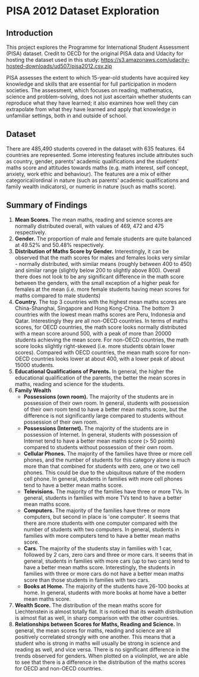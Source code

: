 # PISA 2012 Dataset Exploration


## Introduction
This project explores the Programme for International Student Assessment (PISA) dataset. Credit to OECD for the original PISA data and Udacity for hosting the dataset used in this study: <https://s3.amazonaws.com/udacity-hosted-downloads/ud507/pisa2012.csv.zip>

PISA assesses the extent to which 15-year-old students have acquired key knowledge and skills that are essential for full participation in modern societies. The assessment, which focuses on reading, mathematics, science and problem-solving, does not just ascertain whether students can reproduce what they have learned; it also examines how well they can extrapolate from what they have learned and apply that knowledge in unfamiliar settings, both in and outside of school.

## Dataset
There are 485,490 students covered in the dataset with 635 features. 64 countries are represented. Some interesting features include attributes such as country, gender, parents' academic qualifications and the students' maths score and attitudes towards maths (e.g. math interest, self concept, anxiety, work ethic and behaviour). The features are a mix of either categorical/ordinal in nature (such as parents' academic qualifications and family wealth indicators), or numeric in nature (such as maths score).

## Summary of Findings
1. **Mean Scores.** The mean maths, reading and science scores are normally distributed overall, with values of 469, 472 and 475 respectively.
2. **Gender.** The proportion of male and female students are quite balanced at 49.52% and 50.48% respectively.
3. **Distribution of Maths Score by Gender.** Interestingly, it can be observed that the math scores for males and females looks very similar - normally distributed, with similar means (roughly between 400 to 450) and similar range (slightly below 200 to slightly above 800). Overall there does not look to be any significant difference in the math score between the genders, with the small exception of a higher peak for females at the mean (i.e. more female students having mean scores for maths compared to male students)
4. **Country.** The top 3 countries with the highest mean maths scores are China-Shanghai, Singapore and Hong Kong-China. The bottom 3 countries with the lowest mean maths scores are Peru, Indonesia and Qatar. Interestingly they are all non-OECD countries. In terms of maths scores, for OECD countries, the math score looks normally distributed with a mean score around 500, with a peak of more than 20000 students achieving the mean score. For non-OECD countries, the math score looks slightly right-skewed (i.e. more students obtain lower scores). Compared with OECD countries, the mean math score for non-OECD countries looks lower at about 400, with a lower peak of about 15000 students.
5. **Educational Qualifications of Parents.** In general, the higher the educational qualification of the parents, the better the mean scores in maths, reading and science for the students.
6. **Family Wealth**
    - **Possessions (own room).** The majority of the students are in possession of their own room. In general, students with possession of their own room tend to have a better mean maths score, but the difference is not significantly large compared to students without possession of their own room.
    - **Possessions (Internet).** The majority of the students are in possession of Internet. In general, students with possession of Internet tend to have a better mean maths score (> 50 points) compared to students without possession of their own room.
    - **Cellular Phones.** The majority of the families have three or more cell phones, and the number of students for this category alone is much more than that combined for students with zero, one or two cell phones. This could be due to the ubiquitous nature of the modern cell phone. In general, students in families with more cell phones tend to have a better mean maths score.
    - **Televisions.** The majority of the families have three or more TVs. In general, students in families with more TVs tend to have a better mean maths score.
    - **Computers.** The majority of the families have three or more computers, but second in place is 'one computer'. It seems that there are more students with one computer compared with the number of students with two computers. In general, students in families with more computers tend to have a better mean maths score.
    - **Cars.** The majority of the students stay in families with 1 car, followed by 2 cars, zero cars and three or more cars. It seems that in general, students in families with more cars (up to two cars) tend to have a better mean maths score. Interestingly, the students in families with three or more cars do not have a better mean maths score than those students in families with two cars.
    - **Books at Home.** The majority of the students have 26-100 books at home. In general, students with more books at home have a better mean maths score.
7. **Wealth Score.** The distribution of the mean maths score for Liechtenstein is almost totally flat. It is noticed that its wealth distribution is almost flat as well, in sharp comparison with the other countries.
8. **Relationships between Scores for Maths, Reading and Science.** In general, the mean scores for maths, reading and science are all positively correlated strongly with one another. This means that a student who is strong in maths will usually be strong in science and reading as well, and vice versa. There is no significant difference in the trends observed for genders. When plotted on a violinplot, we are able to see that there is a difference in the distribution of the maths scores for OECD and non-OECD countries.
